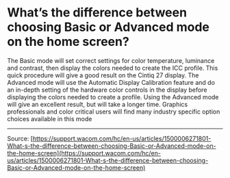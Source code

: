 # What’s the difference between choosing Basic or Advanced mode on the home screen?

The Basic mode will set correct settings for color temperature, luminance and contrast, then display the colors needed to create the ICC profile. This quick procedure will give a good result on the Cintiq 27 display. The Advanced mode will use the Automatic Display Calibration feature and do an in-depth setting of the hardware color controls in the display before displaying the colors needed to create a profile. Using the Advanced mode will give an excellent result, but will take a longer time. Graphics professionals and color critical users will find many industry specific option choices available in this mode

---
Source: [https://support.wacom.com/hc/en-us/articles/1500006271801-What-s-the-difference-between-choosing-Basic-or-Advanced-mode-on-the-home-screen](https://support.wacom.com/hc/en-us/articles/1500006271801-What-s-the-difference-between-choosing-Basic-or-Advanced-mode-on-the-home-screen)
